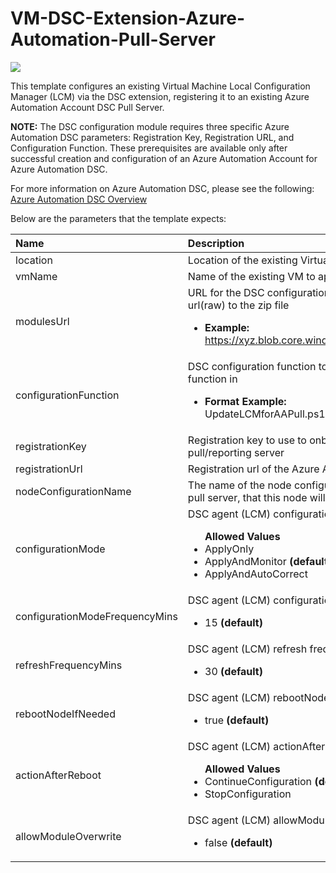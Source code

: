 # VM-DSC-Extension-Azure-Automation-Pull-Server

<a href="https://portal.azure.com/#create/Microsoft.Template/uri/https%3A%2F%2Fraw.githubusercontent.com%2FAzure%2Fazure-quickstart-templates%2Fmaster%2Fdsc-extension-azure-automation-pullserver%2Fazuredeploy.json" target="_blank">
    <img src="http://azuredeploy.net/deploybutton.png"/>
</a>

This template configures an existing Virtual Machine Local Configuration Manager (LCM) via the DSC extension, registering it to an existing Azure Automation Account DSC Pull Server.

<b>NOTE:</b> The DSC configuration module requires three specific Azure Automation DSC parameters: Registration Key, Registration URL, and Configuration Function. These prerequisites are available only after successful creation and configuration of an Azure Automation Account for Azure Automation DSC.

For more information on Azure Automation DSC, please see the following: <a href="http://aka.ms/DSCLearnMore" target="_blank">Azure Automation DSC Overview</a>

Below are the parameters that the template expects:

| Name   | Description    |
|:--- |:---|
| location  | Location of the existing Virtual Machine |
| vmName | Name of the existing VM to apply the DSC configuration to |
| modulesUrl | URL for the DSC configuration package. NOTE: Can be a Github url(raw) to the zip file <br> <ul> <li><b>Example:</b> https://xyz.blob.core.windows.net/abc/UpdateLCMforAAPull.zip</li></ul>|
| configurationFunction | DSC configuration function to call. Should contain filename and function in <br> <ul> <li><b>Format Example:</b> UpdateLCMforAAPull.ps1\\ConfigureLCMforAAPull **(default)**</li></ul> |
| registrationKey | Registration key to use to onboard to the Azure Automation DSC pull/reporting server |
| registrationUrl | Registration url of the Azure Automation DSC pull/reporting server |
| nodeConfigurationName | The name of the node configuration, on the Azure Automation DSC pull server, that this node will be configured as |
| configurationMode | DSC agent (LCM) configuration mode setting. <br> <ul>**Allowed Values**<li>ApplyOnly</li><li>ApplyAndMonitor **(default)**</li><li>ApplyAndAutoCorrect</li></ul> |
| configurationModeFrequencyMins | DSC agent (LCM) configuration mode frequency setting, in minutes <br> <ul><li>15 **(default)**</li></ul> |
| refreshFrequencyMins | DSC agent (LCM) refresh frequency setting, in minutes <br> <ul><li>30 **(default)**</li></ul> |
| rebootNodeIfNeeded | DSC agent (LCM) rebootNodeIfNeeded setting <br> <ul><li>true **(default)**</li></ul> |
| actionAfterReboot | DSC agent (LCM) actionAfterReboot setting. <br> <ul>**Allowed Values**<li>ContinueConfiguration **(default)**</li><li>StopConfiguration</li></ul> |
| allowModuleOverwrite | DSC agent (LCM) allowModuleOverwrite setting <br> <ul><li>false **(default)**</li></ul> |
